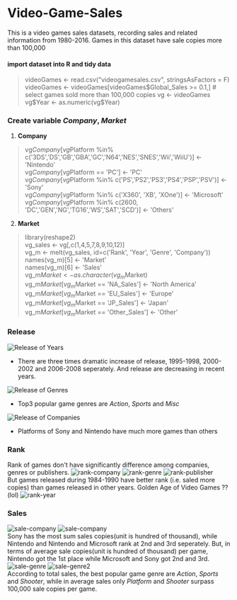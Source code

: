 # Video-Game-Sales
This is a video games sales datasets, recording sales and related information from 1980-2016. Games in this dataset have sale copies more than 100,000
#### import dataset into R and tidy data
>videoGames <- read.csv("videogamesales.csv", stringsAsFactors = F)  
videoGames <- videoGames[videoGames$Global_Sales >= 0.1,] # select games sold more than 100,000 copies  
vg <- videoGames  
vg$Year <- as.numeric(vg$Year)  

### Create variable _Company_, _Market_
1. __Company__
>vg$Company[vg$Platform %in% c('3DS','DS','GB','GBA','GC','N64','NES','SNES','Wii','WiiU')] <- 'Nintendo'  
vg$Company[vg$Platform == 'PC'] <- 'PC'  
vg$Company[vg$Platform %in% c('PS','PS2','PS3','PS4','PSP','PSV')] <- 'Sony'  
vg$Company[vg$Platform %in% c('X360', 'XB', 'XOne')] <- 'Microsoft'  
vg$Company[vg$Platform %in% c(2600, 'DC','GEN','NG','TG16','WS','SAT','SCD')] <- 'Others'   

2. __Market__
>library(reshape2)  
vg_sales <- vg[,c(1,4,5,7,8,9,10,12)]  
vg_m <- melt(vg_sales, id=c('Rank', 'Year', 'Genre', 'Company'))  
names(vg_m)[5] <- 'Market'  
names(vg_m)[6] <- 'Sales'  
vg_m$Market <- as.character(vg_m$Market)  
vg_m$Market[vg_m$Market == 'NA_Sales'] <- 'North America'  
vg_m$Market[vg_m$Market == 'EU_Sales'] <- 'Europe'  
vg_m$Market[vg_m$Market == 'JP_Sales'] <- 'Japan'  
vg_m$Market[vg_m$Market == 'Other_Sales'] <- 'Other'  

### Release
![Release of Years](https://github.com/Guangtufan/Video-Game-Sales/blob/master/plots/release%20of%20years.png)  
* There are three times dramatic increase of release, 1995-1998, 2000-2002 and 2006-2008 seperately. And release are decreasing in recent years.

![Release of Genres](https://github.com/Guangtufan/Video-Game-Sales/blob/master/plots/release%20of%20genres.png)  
* Top3 popular game genres are _Action_, _Sports_ and _Misc_   

![Release of Companies](https://github.com/Guangtufan/Video-Game-Sales/blob/master/plots/release%20of%20companies.png)
* Platforms of Sony and Nintendo have much more games than others
### Rank
Rank of games don't have significantly difference among companies, genres or publishers.
![rank-company](https://github.com/Guangtufan/Video-Game-Sales/blob/master/plots/rank-company.png)
![rank-genre](https://github.com/Guangtufan/Video-Game-Sales/blob/master/plots/rank-genre.png)
![rank-publisher](https://github.com/Guangtufan/Video-Game-Sales/blob/master/plots/rank-publisher.png)  
But games released during 1984-1990 have better rank (i.e. saled more copies) than games released in other years. Golden Age of Video Games ?? (lol)
![rank-year](https://github.com/Guangtufan/Video-Game-Sales/blob/master/plots/rank-year.png) 

### Sales
![sale-company](https://github.com/Guangtufan/Video-Game-Sales/blob/master/plots/sale-company.png)
![sale-company](https://github.com/Guangtufan/Video-Game-Sales/blob/master/plots/sale-company%202.png)  
Sony has the most sum sales copies(unit is hundred of thousand), while Nintendo and Nintendo and Microsoft rank at 2nd and 3rd seperately. But, in terms of average sale copies(unit is hundred of thousand) per game, Nintendo got the 1st place while Microsoft and Sony got 2nd and 3rd.
![sale-genre](https://github.com/Guangtufan/Video-Game-Sales/blob/master/plots/sale-genre.png)
![sale-genre2](https://github.com/Guangtufan/Video-Game-Sales/blob/master/plots/sale-genre%202.png)  
According to total sales, the best popular game genre are _Action_, _Sports_ and _Shooter_, while in average sales only _Platform_ and _Shooter_ surpass 100,000 sale copies per game.

